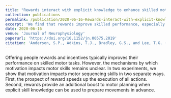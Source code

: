 ```yaml
---
title: "Rewards interact with explicit knowledge to enhance skilled motor performance"
collection: publications
permalink: /publication/2020-06-16-Rewards-interact-with-explicit-knowledge-to-enhance-skilled-motor-performance
excerpt: 'We find that rewards improve skilled performance, especially when people are able to explictly plan their movements in advance.'<br/><img src='/images/mot_dsp_img.png'>
date: 2020-06-16
venue: 'Journal of Neurophysiology'
paperurl: 'https://doi.org/10.1152/jn.00575.2019'
citation: 'Anderson, S.P., Adkins, T.J., Bradley, G.S., and Lee, T.G. (2020). &quot;Rewards interact with explicit knowledge to enhance skilled motor performance.&quot; <i>Journal of Neurophysiology</i>. 123(6), 2476-2490.'
---
```


Offering people rewards and incentives typically improves their performance on skilled motor tasks. However, the mechanisms by which motivation impacts motor skills remains unclear. In two experiments, we show that motivation impacts motor sequencing skills in two separate ways. First, the prospect of reward speeds up the execution of all actions. Second, rewards provide an additional boost to motor planning when explicit skill knowledge can be used to prepare movements in advance.
